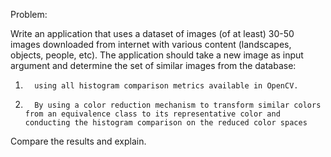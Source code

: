 Problem:

Write an application that uses a dataset of images (of at least) 30-50 images downloaded from internet with various content (landscapes, objects, people, etc). The application should take a new image as input argument and determine the set of similar images from the database:

1.       using all histogram comparison metrics available in OpenCV.

2.       By using a color reduction mechanism to transform similar colors from an equivalence class to its representative color and conducting the histogram comparison on the reduced color spaces

Compare the results and explain.
